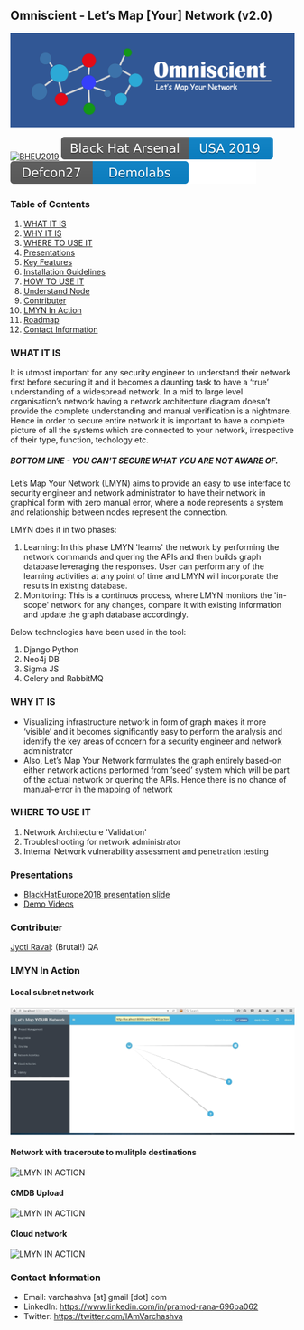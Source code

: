 ## Omniscient - Let’s Map [Your] Network (v2.0) 
[![Logo](images/omniscient_logo.png)]()

[![BHEU2019](https://github.com/jopohl/badges/blob/master/arsenal/europe/2018.svg)](https://www.blackhat.com/eu-18/arsenal/schedule/index.html#lmyn-lets-map-your-network-12991)
[![BHUSA2019](images/BHUSA2019.svg)](https://www.blackhat.com/us-19/arsenal/schedule/index.html#lmyn-lets-map-your-network-14974)
[![Defcon27](images/defcon27.svg)](https://www.defcon.org/html/defcon-27/dc-27-demolabs.html#LMYN)

### Table of Contents
1. [WHAT IT IS](#what-it-is)
2. [WHY IT IS](#why-it-is)
3. [WHERE TO USE IT](#where-to-use-it)
4. [Presentations](#presentations)
5. [Key Features](KeyFeatures.md)
6. [Installation Guidelines](InstallationGuidelines.md)
7. [HOW TO USE IT](HowToUse.md) 
8. [Understand Node](UnderstandNode.md)
9. [Contributer](#contributer)
10. [LMYN In Action](#lmyn-in-action)
11. [Roadmap](Roadmap.md)
12. [Contact Information](#contact-information)

### WHAT IT IS ###

It is utmost important for any security engineer to understand their network first before securing it and it becomes a daunting task to have a ‘true’ understanding of a widespread network. In a mid to large level organisation’s network having a network architecture diagram doesn’t provide the complete understanding and manual verification is a nightmare. Hence in order to secure entire network it is important to have a complete picture of all the systems which are connected to your network, irrespective of their type, function, techology etc.

##### BOTTOM LINE - YOU CAN'T SECURE WHAT YOU ARE NOT AWARE OF. #####

Let’s Map Your Network (LMYN) aims to provide an easy to use interface to security engineer and network administrator to have their network in graphical form with zero manual error, where a node represents a system and relationship between nodes represent the connection.

LMYN does it in two phases:
1. Learning: In this phase LMYN 'learns' the network by performing the network commands and quering the APIs and then builds graph database leveraging the responses. User can perform any of the learning activities at any point of time and LMYN will incorporate the results in existing database.
2. Monitoring: This is a continuos process, where LMYN monitors the 'in-scope' network for any changes, compare it with existing information and update the graph database accordingly.

Below technologies have been used in the tool:
1. Django Python
2. Neo4j DB
3. Sigma JS
4. Celery and RabbitMQ

### WHY IT IS ###
 - Visualizing infrastructure network in form of graph makes it more ‘visible’ and it becomes significantly easy to perform the analysis and identify the key areas of concern for a security engineer and network administrator
 - Also, Let’s Map Your Network formulates the graph entirely based-on either network actions performed from ‘seed’ system which will be part of the actual network or quering the APIs. Hence there is no chance of manual-error in the mapping of network
 
### WHERE TO USE IT ###
1. Network Architecture 'Validation'
2. Troubleshooting for network administrator
3. Internal Network vulnerability assessment and penetration testing

### Presentations ###
 - [BlackHatEurope2018 presentation slide](docs/LetsMapYourNetwork_BlackHat.pdf)
 - [Demo Videos](https://www.youtube.com/channel/UC77eNGlIzjGL0fgx3i6Hcyw)


### Contributer ###
[Jyoti Raval](https://www.linkedin.com/in/jyoti-raval-61565157/): (Brutal!) QA

### LMYN In Action

#### Local subnet network
![LMYN IN ACTION](images/LMYN_1.gif)

#### Network with traceroute to mulitple destinations
![LMYN IN ACTION](images/LMYN_2.gif)

#### CMDB Upload
![LMYN IN ACTION](images/LMYN_4.gif)

#### Cloud network
![LMYN IN ACTION](images/LMYN_3.gif)

### Contact Information

 - Email: varchashva \[at] gmail \[dot] com
 - LinkedIn: https://www.linkedin.com/in/pramod-rana-696ba062
 - Twitter: https://twitter.com/IAmVarchashva

